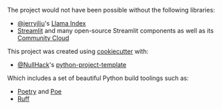 The project would not have been possible without the following libraries:

- [@jerryjliu](https://github.com/jerryjliu)'s [Llama Index](https://github.com/jerryjliu/llama_index)
- [Streamlit](https://streamlit.io/) and many open-source Streamlit components as well as its [Community Cloud](https://streamlit.io/cloud)

This project was created using [cookiecutter](https://github.com/cookiecutter/cookiecutter) with:

- [@NullHack](https://github.com/nullhack)'s [python-project-template](https://github.com/nullhack/python-project-template/)

Which includes a set of beautiful Python build toolings such as:

- [Poetry](https://python-poetry.org/) and [Poe](https://poethepoet.natn.io/)
- [Ruff](https://github.com/astral-sh/ruff)
